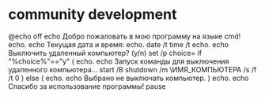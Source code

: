 # community development 

@echo off
echo Добро пожаловать в мою программу на языке cmd!
echo.
echo Текущая дата и время:
echo.
date /t
time /t
echo.
echo Выключить удаленный компьютер? (y/n)
set /p choice=
if "%choice%"=="y" (
    echo.
    echo Запуск команды для выключения удаленного компьютера...
    start /B shutdown /m \\ИМЯ_КОМПЬЮТЕРА /s /f /t 0
) else (
    echo.
    echo Выбрано не выключать компьютер.
)
echo.
echo Спасибо за использование программы!
pause
